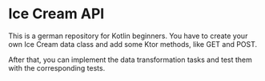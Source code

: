 # Ice Cream API

This is a german repository for Kotlin beginners.
You have to create your own Ice Cream data class and add some Ktor methods, like GET and POST.

After that, you can implement the data transformation tasks and test them with the corresponding tests.